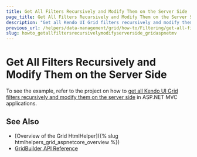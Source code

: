 ```yaml
---
title: Get All Filters Recursively and Modify Them on the Server Side
page_title: Get All Filters Recursively and Modify Them on the Server Side
description: "Get all Kendo UI Grid filters recursively and modify them on the server side in ASP.NET MVC applications."
previous_url: /helpers/data-management/grid/how-to/Filtering/get-all-filters-recursively-modify-servre-side
slug: howto_getallfiltersrecursivelymodifyserverside_gridaspnetmv
---
```


# Get All Filters Recursively and Modify Them on the Server Side

To see the example, refer to the project on how to [get all Kendo UI Grid filters recursively and modify them on the server side](https://github.com/telerik/ui-for-aspnet-mvc-examples/tree/master/Telerik.Examples.Mvc/Telerik.Examples.Mvc/Areas/GridModifyFiltersOnTheServer) in ASP.NET MVC applications.

## See Also

* [Overview of the Grid HtmlHelper]({% slug htmlhelpers_grid_aspnetcore_overview %})
* [GridBuilder API Reference](https://docs.telerik.com/aspnet-mvc/api/kendo.mvc.ui.fluent/gridbuilder)


